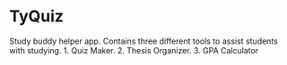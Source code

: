 # TyQuiz
Study buddy helper app. Contains three different tools to assist students with studying. 1. Quiz Maker. 2. Thesis Organizer. 3. GPA Calculator
